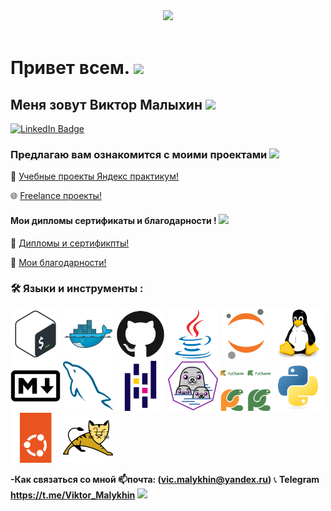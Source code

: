 

<!--
**MalykhinViktor/MalykhinViktor** is a ✨ _special_ ✨ repository because its `README.md` (this file) appears on your GitHub profile.

Here are some ideas to get you started:

- 🔭 I’m currently working on ...
- 🌱 I’m currently learning ...
- 👯 I’m looking to collaborate on ...
- 🤔 I’m looking for help with ...
- 💬 Ask me about ...
- 📫 How to reach me: ...
- 😄 Pronouns: ...
- ⚡ Fun fact: ...
-->

  </a>
</div>

<div id="header" align="center">
  <img src="https://media.giphy.com/media/v1.Y2lkPTc5MGI3NjExMWQzYjYxNWM0YmRiNTcwMzZhZWIzOTExNTc5M2IxOGM1NmJmNTE3NiZlcD12MV9pbnRlcm5hbF9naWZzX2dpZklkJmN0PWc/u1WhXLjwgcXpHJBMRM/giphy.gif" width="100"/>

</div>

  </a>
</div>
<img src="https://komarev.com/ghpvc/?username=MalykhinViktor&style=flat-square&color=blue" alt=""/>


<h1>
  Привет всем. 
  <img src="https://media.giphy.com/media/ymwg2hvAKuuuiDN1x3/giphy.gif" width="50px"/>
</h1>


<h2>
  Меня зовут Виктор Малыхин 
  <img src="https://media.giphy.com/media/hvRJCLFzcasrR4ia7z/giphy.gif" width="30px"/>
 
</h2>
   <a href="https://www.linkedin.com/in/виктор-малыхин-76a066279/">
    <img src="https://img.shields.io/badge/LinkedIn-blue?style=for-the-badge&logo=linkedin&logoColor=white" alt="LinkedIn Badge"/>
  </a> 
<h3>
 Предлагаю вам ознакомится с моими проектами
  <img src="https://media.giphy.com/media/S3uJcUs5eJjSAwOcmL/giphy.gif" width="50px"/>
</h3>

:office:  <a href="https://github.com/MalykhinViktor/Yandex_praktikum/edit/main/README.md" target="_blank"> Учебные проекты Яндекс практикум!</a>

:globe_with_meridians:  <a href="https://github.com/MalykhinViktor/Date_analytics_real_data/edit/main/README.md" target="_blank"> Freelance проекты!</a>


<h4>
 Мои дипломы сертификаты и благодарности !
  <img src="https://media.giphy.com/media/zIyUCdIJBS87Dznq8G/giphy.gif" width="40px"/>
</h4>

📃  <a href="https://github.com/MalykhinViktor/MalykhinViktor/blob/diplomas/README.md" target="_blank"> Дипломы и сертификпты!</a>

🎉  <a href="https://github.com/MalykhinViktor/MalykhinViktor/blob/certificates_and_commendations/README.md" target="_blank"> Мои благодарности!</a>



### :hammer_and_wrench: Языки и инструменты :
<div>
   <img src="https://github.com/devicons/devicon/blob/master/icons/bash/bash-original.svg" width="80px"/>
   <img src="https://github.com/devicons/devicon/blob/master/icons/docker/docker-original.svg" width="80px"/>
   <img src="https://github.com/devicons/devicon/blob/master/icons/github/github-original.svg" width="80px"/>
   <img src="https://github.com/devicons/devicon/blob/master/icons/java/java-original.svg" width="80px"/>
   <img src="https://github.com/devicons/devicon/blob/master/icons/jupyter/jupyter-original.svg" width="80px"/>
   <img src="https://github.com/devicons/devicon/blob/master/icons/linux/linux-original.svg" width="80px"/>
   <img src="https://github.com/devicons/devicon/blob/master/icons/markdown/markdown-original.svg" width="80px"/>
   <img src="https://github.com/devicons/devicon/blob/master/icons/mysql/mysql-original.svg" width="80px"/>
   <img src="https://github.com/devicons/devicon/blob/master/icons/pandas/pandas-original.svg" width="80px"/>
   <img src="https://github.com/devicons/devicon/blob/master/icons/podman/podman-original.svg" width="80px"/>
    <img src="https://github.com/devicons/devicon/blob/master/icons/pycharm/pycharm.eps" width="80px"/>
   <img src="https://github.com/devicons/devicon/blob/master/icons/python/python-original.svg" width="80px"/>
   <img src="https://github.com/devicons/devicon/blob/master/icons/ubuntu/ubuntu-plain.svg" width="80px"/>
   <img src="https://github.com/devicons/devicon/blob/master/icons/tomcat/tomcat-original.svg" width="80px"/>
 
</div>

**-Как связаться со мной  :mailbox:почта: (vic.malykhin@yandex.ru)**  :telephone_receiver: **Telegram https://t.me/Viktor_Malykhin** <img src="https://media.giphy.com/media/v1.Y2lkPTc5MGI3NjExNHJjY210Nmt2Y29kcWNxMXZhem91MnczYmZoc2k5aDViMW11ZXZiOCZlcD12MV9pbnRlcm5hbF9naWZfYnlfaWQmY3Q9Zw/DoWqmz4TGL3Tk9jwTZ/giphy.gif" width="40px"/>





